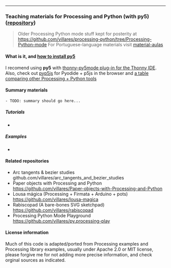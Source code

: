 <div></div>

---

### Teaching materials for Processing and Python (with py5) ([repository](https://github.com/villares/processing-python))

> Older Processing Python mode stuff kept for posterity at https://github.com/villares/processing-python/tree/Processing-Python-mode
> For Portuguese-language materials visit [material-aulas](https://abav.lugaralgum.com/material-aulas)

#### What is it, and [**how to install py5**](https://abav.lugaralgum.com/como-instalar-py5/index-EN.html)

I recomend using **py5** with [thonny-py5mode plug-in for the Thonny IDE](). Also, check out [pyp5js](github.com/berinhard/pyp5js) for Pyodide + p5js in the browser and [a table comparing other Processing + Python tools](https://github.com/villares/Resources-for-teaching-programming)


#### Summary materials

	- TODO: summary should go here...

##### Tutorials

-

##### Examples

-

#### Related repositories

- Arc tangents & bezier studies github.com/villares/arc_tangents_and_bezier_studies
- Paper objects with Processing and Python https://github.com/villares/Paper-objects-with-Processing-and-Python
- Lousa mágica (Processing + Firmata + Arduino + pots) https://github.com/villares/lousa-magica
- Rabiscopad (A bare-bones SVG sketchpad) https://github.com/villares/rabiscopad
- Processing Python Mode Playground https://github.com/villares/py.processing-play

#### License information

Much of this code is adapted/ported from Processing examples and Processing library examples, usually under Apache 2.0 or MIT license, please forgive me for not adding more precise information, and check orginal sources as indicated. 
